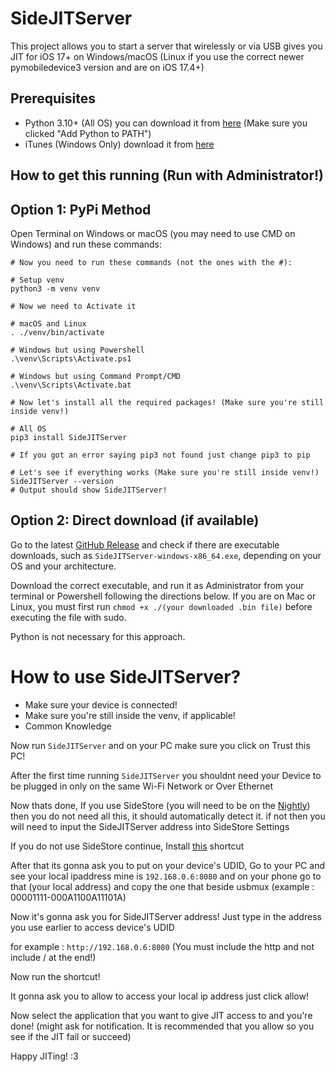 # SideJITServer
This project allows you to start a server that wirelessly or via USB gives you JIT for iOS 17+ on Windows/macOS (Linux if you use the correct newer pymobiledevice3 version and are on iOS 17.4+)

## Prerequisites 

- Python 3.10+ (All OS) you can download it from [here](https://www.python.org/downloads/) (Make sure you clicked "Add Python to PATH")
- iTunes (Windows Only) download it from [here](https://www.apple.com/itunes/download/win64/)

## How to get this running (Run with Administrator!)

## Option 1: PyPi Method 

Open Terminal on Windows or macOS (you may need to use CMD on Windows) and run these commands:

```
# Now you need to run these commands (not the ones with the #):

# Setup venv
python3 -m venv venv 

# Now we need to Activate it

# macOS and Linux
. ./venv/bin/activate

# Windows but using Powershell
.\venv\Scripts\Activate.ps1

# Windows but using Command Prompt/CMD
.\venv\Scripts\Activate.bat

# Now let's install all the required packages! (Make sure you're still inside venv!)

# All OS
pip3 install SideJITServer

# If you got an error saying pip3 not found just change pip3 to pip

# Let's see if everything works (Make sure you're still inside venv!)
SideJITServer --version
# Output should show SideJITServer!
```

## Option 2: Direct download (if available)
Go to the latest [GitHub Release](https://github.com/nythepegasus/SideJITServer/releases/latest) and check if there are executable downloads, such as `SideJITServer-windows-x86_64.exe`, depending on your OS and your architecture.

Download the correct executable, and run it as Administrator from your terminal or Powershell following the directions below. If you are on Mac or Linux, you must first run `chmod +x ./(your downloaded .bin file)` before executing the file with sudo.

Python is not necessary for this approach.


# How to use SideJITServer?
- Make sure your device is connected!
- Make sure you're still inside the venv, if applicable!
- Common Knowledge
  
Now run `SideJITServer` and on your PC make sure you click on Trust this PC! 

After the first time running `SideJITServer` you shouldnt need your Device to be plugged in only on the same Wi-Fi Network or Over Ethernet

Now thats done, If you use SideStore (you will need to be on the [Nightly](https://github.com/SideStore/SideStore/releases/tag/nightly)) then you do not need all this, it should automatically detect it. if not then you will need to input the SideJITServer address into SideStore Settings

If you do not use SideStore continue, Install [this](https://www.icloud.com/shortcuts/b0ffc9c3f0e74e7a8f8052c89fa322cf) shortcut


After that its gonna ask you to put on your device's UDID, Go to your PC and see your local ipaddress mine is `192.168.0.6:8080` and on your phone go to that (your local address) and copy the one that beside usbmux (example : 00001111-000A1100A11101A)

Now it's gonna ask you for SideJITServer address! Just type in the address you use earlier to access device's UDID

for example : `http://192.168.0.6:8080` (You must include the http and not include / at the end!)

Now run the shortcut!

It gonna ask you to allow to access your local ip address just click allow!

Now select the application that you want to give JIT access to and you're done! (might ask for notification. It is recommended that you allow so you see if the JIT fail or succeed)

Happy JITing! :3
